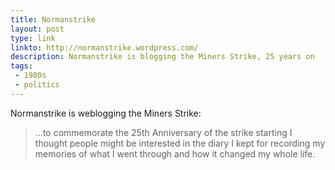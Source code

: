 ```yaml
---
title: Normanstrike
layout: post
type: link
linkto: http://normanstrike.wordpress.com/
description: Normanstrike is blogging the Miners Strike, 25 years on
tags:
 - 1980s
 - politics
---
```

Normanstrike is weblogging the Miners Strike:
> ...to commemorate the 25th Anniversary of the strike starting I thought people might be interested in the diary I kept for recording my memories of what I went through and how it changed my whole life.
